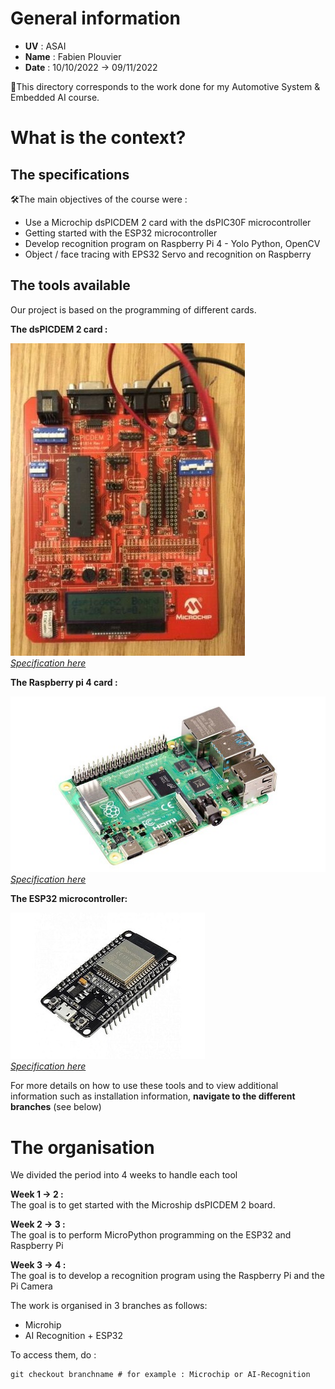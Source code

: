 # General information
- **UV** : ASAI
- **Name** : Fabien Plouvier
- **Date** : 10/10/2022 -> 09/11/2022

📌This directory corresponds to the work done for my Automotive System & Embedded AI course.
  
# What is the context?

## The specifications

🛠️The main objectives of the course were :  

- Use a Microchip dsPICDEM 2 card with the dsPIC30F microcontroller
- Getting started with the ESP32 microcontroller
- Develop recognition program on Raspberry Pi 4 - Yolo Python, OpenCV
- Object / face tracing with EPS32 Servo and recognition on Raspberry

## The tools available

Our project is based on the programming of different cards. 

**The dsPICDEM 2 card :**   

![dsPICDEM](data/gitReadme/dspic30f.jpg)  
*[Specification here](https://www.microchip.com/en-us/development-tool/DM300018)*  

**The Raspberry pi 4 card :**   

![RaspberryPi4](data/gitReadme/raspPi4.jpg)  
*[Specification here](https://www.raspberrypi.com/products/raspberry-pi-4-model-b/)*  

**The ESP32 microcontroller:**   

![ESP32](data/gitReadme/esp32.jpeg)  
*[Specification here](https://www.espressif.com/en/products/socs/esp32)*


For more details on how to use these tools and to view additional information such as installation information, **navigate to the different branches** (see below)

# The organisation

We divided the period into 4 weeks to handle each tool

**Week 1 -> 2 :**  
The goal is to get started with the Microship dsPICDEM 2 board.

**Week 2 -> 3 :**  
The goal is to perform MicroPython programming on the ESP32 and Raspberry Pi

**Week 3 -> 4 :**  
The goal is to develop a recognition program using the Raspberry Pi and the Pi Camera

The work is organised in 3 branches as follows:  
- Microhip
- AI Recognition + ESP32  

To access them, do : 
```git
git checkout branchname # for example : Microchip or AI-Recognition  
```